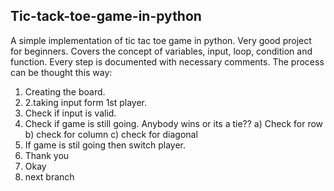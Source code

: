 ## Tic-tack-toe-game-in-python
A simple implementation of tic tac toe game in python. Very good project for beginners. Covers the concept of variables, input, loop, condition and function. Every step is documented with necessary comments. 
The process can be thought this way:
  1. Creating the board.
  2. 2.taking input form 1st player.
  3. Check  if input is valid.
  4. Check if game is still going. Anybody wins or its a tie??
      a) Check for row
      b) check for column
      c) check for diagonal
  5. If game is stil going then switch player.
  6. Thank you
  7. Okay
  8. next branch
